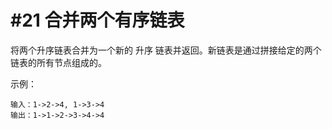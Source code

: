 # #21 合并两个有序链表

将两个升序链表合并为一个新的 升序 链表并返回。新链表是通过拼接给定的两个链表的所有节点组成的。 

示例：
``` 
输入：1->2->4, 1->3->4
输出：1->1->2->3->4->4
```